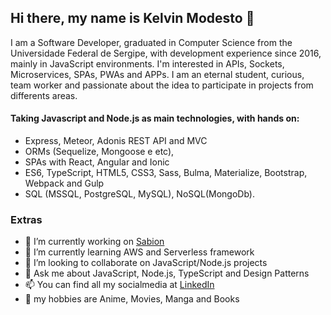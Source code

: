 ## Hi there, my name is Kelvin Modesto 👋

I am a Software Developer, graduated in Computer Science from the Universidade Federal de Sergipe, with development experience since 2016, mainly in JavaScript environments. I'm interested in APIs, Sockets, Microservices, SPAs, PWAs and APPs. I am an eternal student, curious, team worker and passionate about the idea to participate in projects from differents areas.

#### Taking Javascript and Node.js as main technologies, with hands on:

- Express, Meteor, Adonis REST API and MVC
- ORMs (Sequelize, Mongoose e etc), 
- SPAs with React, Angular and Ionic
- ES6, TypeScript, HTML5, CSS3, Sass, Bulma, Materialize, Bootstrap, Webpack and Gulp
- SQL (MSSQL, PostgreSQL, MySQL), NoSQL(MongoDb).

### Extras
- 🔭 I’m currently working on [Sabion](http://sabion.com.br/)
- 🌱 I’m currently learning AWS and Serverless framework
- 👯 I’m looking to collaborate on JavaScript/Node.js projects
- 💬 Ask me about JavaScript, Node.js, TypeScript and Design Patterns
- 📫 You can find all my socialmedia at [LinkedIn](https://www.linkedin.com/in/kelvinmodesto/)
- 👋 my hobbies are Anime, Movies, Manga and Books
